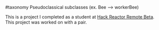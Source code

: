 #taxonomy
Pseudoclassical subclasses (ex. Bee --> workerBee)

This is a project I completed as a student at [Hack Reactor Remote Beta](http://www.hackreactor.com/remote-beta). This project was worked on with a pair.
